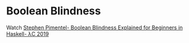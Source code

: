 # Boolean Blindness

Watch [Stephen Pimentel- Boolean Blindness Explained for Beginners in Haskell- λC 2019](https://www.youtube.com/watch?v=xR9ayZ5c4JA)
